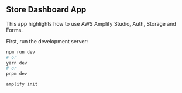 ## Store Dashboard App

This app highlights how to use AWS Amplify Studio, Auth, Storage and Forms.

First, run the development server:

```bash
npm run dev
# or
yarn dev
# or
pnpm dev

amplify init
```
